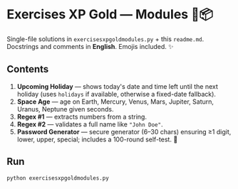 # Exercises XP Gold — Modules 🧠📦

Single-file solutions in `exercisesxpgoldmodules.py` + this `readme.md`.  
Docstrings and comments in **English**. Emojis included. ✨

## Contents
1. **Upcoming Holiday** — shows today's date and time left until the next holiday (uses `holidays` if available, otherwise a fixed-date fallback).  
2. **Space Age** — age on Earth, Mercury, Venus, Mars, Jupiter, Saturn, Uranus, Neptune given seconds.  
3. **Regex #1** — extracts numbers from a string.  
4. **Regex #2** — validates a full name like `"John Doe"`.  
5. **Password Generator** — secure generator (6–30 chars) ensuring ≥1 digit, lower, upper, special; includes a 100-round self-test. 🔐

## Run
```bash
python exercisesxpgoldmodules.py
```
